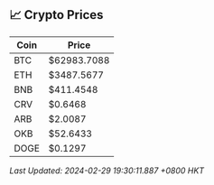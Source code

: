 ## 📈 Crypto Prices

| Coin | Price |
| ---- | ----- |
| BTC | $62983.7088 |
| ETH | $3487.5677 |
| BNB | $411.4548 |
| CRV | $0.6468 |
| ARB | $2.0087 |
| OKB | $52.6433 |
| DOGE | $0.1297 |

_Last Updated: 2024-02-29 19:30:11.887 +0800 HKT_